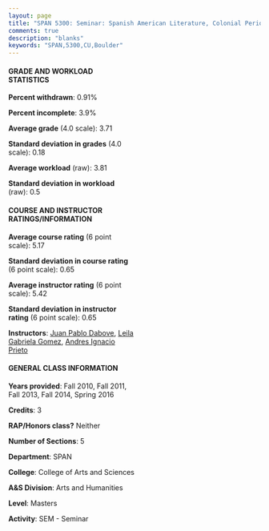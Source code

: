 ```yaml
---
layout: page
title: "SPAN 5300: Seminar: Spanish American Literature, Colonial Period and/or 19th Century Statistics"
comments: true
description: "blanks"
keywords: "SPAN,5300,CU,Boulder"
---
```

<head>
<script src="https://ajax.googleapis.com/ajax/libs/jquery/2.1.3/jquery.min.js"></script>
<script src="https://dl.dropboxusercontent.com/s/pc42nxpaw1ea4o9/highcharts.js?dl=0"></script>
<!-- <script src="../assets/js/highcharts.js"></script> -->
<style type="text/css">@font-face {
	font-family: "Bebas Neue";
	src: url(https://www.filehosting.org/file/details/544349/BebasNeue Regular.otf) format("opentype");
	}
	h1.Bebas { 
		font-family: "Bebas Neue", Verdana, Tahoma;
	}
</style>
</head>
<body>
	<div id="container" style="float: right; width: 45%; height: 88%; margin-left: 2.5%; margin-right: 2.5%;"></div>
	<script language="JavaScript">
		$(document).ready(function() {
		var chart = {type: 'column'};
		var title = {text: 'Grade Distribution'};
		var xAxis = {categories: ['A','B','C','D','F'],crosshair: true};
		var yAxis = {min: 0,title: {text: 'Percentage'}};
		var tooltip = {headerFormat: '<center><b><span style="font-size:20px">{point.key}</span></b></center>',
		               pointFormat: '<td style="padding:0"><b>{point.y:.1f}%</b></td>',
		               footerFormat: '</table>',shared: true,useHTML: true};
		var plotOptions = {column: {pointPadding: 0.0,borderWidth: 0}};  
		var credits = {enabled: false};var series= [{name: 'Percent',data: [80.69,17.49,0.0,0.0,1.82,]}];
		var json = {};
		json.chart = chart;
		json.title = title;
		json.tooltip = tooltip;
		json.xAxis = xAxis;
		json.yAxis = yAxis;  
		json.series = series;
		json.plotOptions = plotOptions;  
		json.credits = credits;
		$('#container').highcharts(json);
	});
	</script>
</body>
			   
#### GRADE AND WORKLOAD STATISTICS

**Percent withdrawn**: 0.91%

**Percent incomplete**: 3.9%

**Average grade** (4.0 scale): 3.71

**Standard deviation in grades** (4.0 scale): 0.18

**Average workload** (raw): 3.81

**Standard deviation in workload** (raw): 0.5

#### COURSE AND INSTRUCTOR RATINGS/INFORMATION

**Average course rating** (6 point scale): 5.17

**Standard deviation in course rating** (6 point scale): 0.65

**Average instructor rating** (6 point scale): 5.42

**Standard deviation in instructor rating** (6 point scale): 0.65

**Instructors**: <a href='../../instructors/Juan_Pablo_Dabove'>Juan Pablo Dabove</a>, <a href='../../instructors/Leila_Gabriela_Gomez'>Leila Gabriela Gomez</a>, <a href='../../instructors/Andres_Ignacio_Prieto'>Andres Ignacio Prieto</a>

#### GENERAL CLASS INFORMATION

**Years provided**: Fall 2010, Fall 2011, Fall 2013, Fall 2014, Spring 2016

**Credits**: 3

**RAP/Honors class?** Neither

**Number of Sections**: 5

**Department**: SPAN

**College**: College of Arts and Sciences

**A&S Division**: Arts and Humanities

**Level**: Masters

**Activity**: SEM - Seminar
